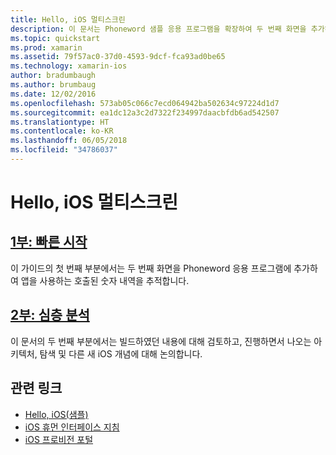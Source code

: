 ```yaml
---
title: Hello, iOS 멀티스크린
description: 이 문서는 Phoneword 샘플 응용 프로그램을 확장하여 두 번째 화면을 추가하는 연습으로 연결합니다. 연습은 모델-뷰-컨트롤러 디자인 패턴, iOS 탐색 및 기타 핵심 iOS 개발 개념을 탐색합니다.
ms.topic: quickstart
ms.prod: xamarin
ms.assetid: 79f57ac0-37d0-4593-9dcf-fca93ad0be65
ms.technology: xamarin-ios
author: bradumbaugh
ms.author: brumbaug
ms.date: 12/02/2016
ms.openlocfilehash: 573ab05c066c7ecd064942ba502634c97224d1d7
ms.sourcegitcommit: ea1dc12a3c2d7322f234997daacbfdb6ad542507
ms.translationtype: HT
ms.contentlocale: ko-KR
ms.lasthandoff: 06/05/2018
ms.locfileid: "34786037"
---
```

# <a name="hello-ios-multiscreen"></a>Hello, iOS 멀티스크린

##  <a name="part-1-quickstartiosget-startedhello-ios-multiscreenhello-ios-multiscreen-quickstartmd"></a>[1부: 빠른 시작](~/ios/get-started/hello-ios-multiscreen/hello-ios-multiscreen-quickstart.md)

이 가이드의 첫 번째 부분에서는 두 번째 화면을 Phoneword 응용 프로그램에 추가하여 앱을 사용하는 호출된 숫자 내역을 추적합니다.

##  <a name="part-2-deep-diveiosget-startedhello-ios-multiscreenhello-ios-multiscreen-deepdivemd"></a>[2부: 심층 분석](~/ios/get-started/hello-ios-multiscreen/hello-ios-multiscreen-deepdive.md)

이 문서의 두 번째 부분에서는 빌드하였던 내용에 대해 검토하고, 진행하면서 나오는 아키텍처, 탐색 및 다른 새 iOS 개념에 대해 논의합니다.

## <a name="related-links"></a>관련 링크

- [Hello, iOS(샘플)](https://developer.xamarin.com/samples/monotouch/Hello_iOS/)
- [iOS 휴먼 인터페이스 지침](http://developer.apple.com/library/ios/#documentation/UserExperience/Conceptual/MobileHIG/Introduction/Introduction.html)
- [iOS 프로비전 포털](https://developer.apple.com/ios/manage/overview/index.action)
